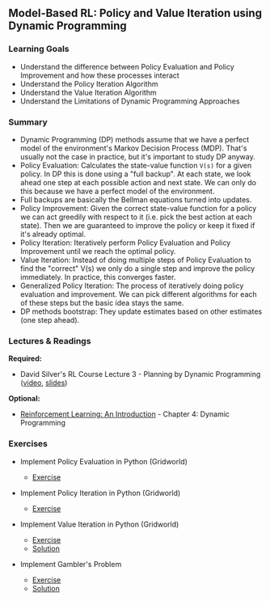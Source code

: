 ## Model-Based RL: Policy and Value Iteration using Dynamic Programming

### Learning Goals

- Understand the difference between Policy Evaluation and Policy Improvement and how these processes interact
- Understand the Policy Iteration Algorithm
- Understand the Value Iteration Algorithm
- Understand the Limitations of Dynamic Programming Approaches


### Summary

- Dynamic Programming (DP) methods assume that we have a perfect model of the environment's Markov Decision Process (MDP). That's usually not the case in practice, but it's important to study DP anyway.
- Policy Evaluation: Calculates the state-value function `V(s)` for a given policy. In DP this is done using a "full backup". At each state, we look ahead one step at each possible action and next state. We can only do this because we have a perfect model of the environment.
- Full backups are basically the Bellman equations turned into updates.
- Policy Improvement: Given the correct state-value function for a policy we can act greedily with respect to it (i.e. pick the best action at each state). Then we are guaranteed to improve the policy or keep it fixed if it's already optimal.
- Policy Iteration: Iteratively perform Policy Evaluation and Policy Improvement until we reach the optimal policy.
- Value Iteration: Instead of doing multiple steps of Policy Evaluation to find the "correct" V(s) we only do a single step and improve the policy immediately. In practice, this converges faster.
- Generalized Policy Iteration: The process of iteratively doing policy evaluation and improvement. We can pick different algorithms for each of these steps but the basic idea stays the same.
- DP methods bootstrap: They update estimates based on other estimates (one step ahead).


### Lectures & Readings

**Required:**

- David Silver's RL Course Lecture 3 - Planning by Dynamic Programming ([video](https://www.youtube.com/watch?v=Nd1-UUMVfz4), [slides](http://www0.cs.ucl.ac.uk/staff/d.silver/web/Teaching_files/DP.pdf))

**Optional:**

- [Reinforcement Learning: An Introduction](http://incompleteideas.net/book/RLbook2018.pdf) - Chapter 4: Dynamic Programming


### Exercises

- Implement Policy Evaluation in Python (Gridworld)
  - [Exercise](PolicyEvaluation.cpp)

- Implement Policy Iteration in Python (Gridworld)
  - [Exercise](PolicyIteration.cpp)

- Implement Value Iteration in Python (Gridworld)
  - [Exercise](Value%20Iteration.ipynb)
  - [Solution](Value%20Iteration%20Solution.ipynb)

- Implement Gambler's Problem
  - [Exercise](Gamblers%20Problem.ipynb)
  - [Solution](Gamblers%20Problem%20Solution.ipynb)
